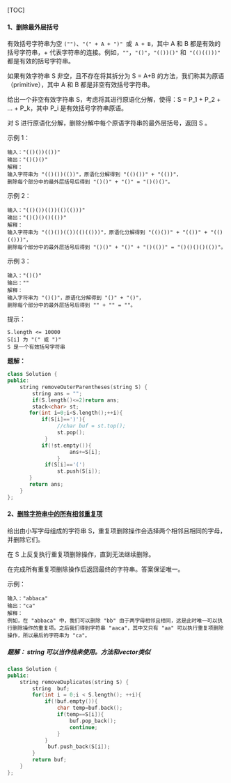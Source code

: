 [TOC]



#### 1、删除最外层括号

有效括号字符串为空	 `("")`、`"(" + A + ")" `或` A + B`，其中 A 和 B 都是有效的括号字符串，+ 代表字符串的连接。例如，`""`，`"()"`，`"(())()"` 和` "(()(()))"` 都是有效的括号字符串。

如果有效字符串 S 非空，且不存在将其拆分为 S = A+B 的方法，我们称其为原语（primitive），其中 A 和 B 都是非空有效括号字符串。

给出一个非空有效字符串 S，考虑将其进行原语化分解，使得：S = P_1 + P_2 + ... + P_k，其中 P_i 是有效括号字符串原语。

对 S 进行原语化分解，删除分解中每个原语字符串的最外层括号，返回 S 。

 

示例 1：

```
输入："(()())(())"
输出："()()()"
解释：
输入字符串为 "(()())(())"，原语化分解得到 "(()())" + "(())"，
删除每个部分中的最外层括号后得到 "()()" + "()" = "()()()"。
```


示例 2：

```
输入："(()())(())(()(()))"
输出："()()()()(())"
解释：
输入字符串为 "(()())(())(()(()))"，原语化分解得到 "(()())" + "(())" + "(()(()))"，
删除每个部分中的最外层括号后得到 "()()" + "()" + "()(())" = "()()()()(())"。
```


示例 3：

```
输入："()()"
输出：""
解释：
输入字符串为 "()()"，原语化分解得到 "()" + "()"，
删除每个部分中的最外层括号后得到 "" + "" = ""。
```


提示：

```
S.length <= 10000
S[i] 为 "(" 或 ")"
S 是一个有效括号字符串
```

**题解：**

```c++
class Solution {
public:
    string removeOuterParentheses(string S) {
        string ans = "";
        if(S.length()<=2)return ans;
        stack<char> st;
       for(int i=0;i<S.length();++i){
           if(S[i]==')'){
                //char buf = st.top();
                st.pop();  
            }
           if(!st.empty()){
                    ans+=S[i];
                }
            if(S[i]=='(')
                st.push(S[i]);        
       }
       return ans;
    }
};
```

#### 2、[删除字符串中的所有相邻重复项](https://leetcode-cn.com/problems/remove-all-adjacent-duplicates-in-string/)

给出由小写字母组成的字符串 S，重复项删除操作会选择两个相邻且相同的字母，并删除它们。

在 S 上反复执行重复项删除操作，直到无法继续删除。

在完成所有重复项删除操作后返回最终的字符串。答案保证唯一。

 

示例：

```
输入："abbaca"
输出："ca"
解释：
例如，在 "abbaca" 中，我们可以删除 "bb" 由于两字母相邻且相同，这是此时唯一可以执行删除操作的重复项。之后我们得到字符串 "aaca"，其中又只有 "aa" 可以执行重复项删除操作，所以最后的字符串为 "ca"。
```

##### 题解： string 可以当作栈来使用。方法和vector类似

```c++
class Solution {
public:
    string removeDuplicates(string S) {
        string  buf;
        for(int i = 0;i < S.length(); ++i){
            if(!buf.empty()){
                char temp=buf.back();
                if(temp==S[i]){
                    buf.pop_back();
                    continue;
                }
            }
             buf.push_back(S[i]);
        }
        return buf;
    }
};
```


